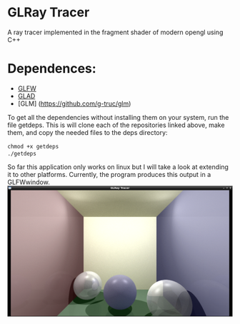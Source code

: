 # GLRay Tracer

A ray tracer implemented in the fragment shader of modern opengl using C++

# Dependences:
* [GLFW](https://github.com/glfw/glfw)
* [GLAD](https://github.com/Dav1dde/glad)
* [GLM] (https://github.com/g-truc/glm)

To get all the dependencies without installing them on your system, run the file getdeps.  This is will clone each of the repositories linked above, make them, and copy the needed files to the deps directory:
```
chmod +x getdeps
./getdeps
```
So far this application only works on linux but I will take a look at extending it to other platforms.  Currently, the program produces this output in a GLFWwindow.
<img src="traced-image.png">
